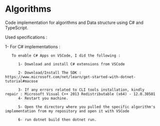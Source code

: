 # Algorithms
Code implementation for algorithms and Data structure using C# and TypeScript.

Used specifications : 

1- For C# implementations :

       To enable C# Apps on VSCode, I did the following : 
            
          1- Download and install C# extensions from VSCode            

          2- Download/Install The SDK : https://www.microsoft.com/net/learn/get-started-with-dotnet-tutorial#macose 
          
          3- If any errors related to CLI tools installation, kindly repair : Microsoft Visual C++ 2013 Redistributable (x64) - 12.0.30501              
          4- Restart you machine. 
          
          5- Open the directory where you pulled the specific algorithm's implementation from my repository and open it with VSCode
          
          6- run dotnet build then dotnet run.

